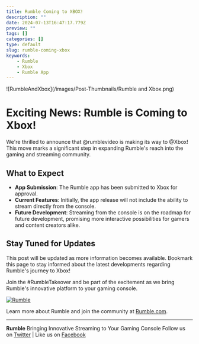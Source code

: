 ```yaml
---
title: Rumble Coming to XBOX!
description: ""
date: 2024-07-13T16:47:17.779Z
preview: ""
tags: []
categories: []
type: default
slug: rumble-coming-xbox
keywords:
    - Rumble
    - Xbox
    - Rumble App
---
```


![RumbleAndXbox](/images/Post-Thumbnails/Rumble and Xbox.png)

# Exciting News: Rumble is Coming to Xbox!

We're thrilled to announce that @rumblevideo is making its way to @Xbox! This move marks a significant step in expanding Rumble's reach into the gaming and streaming community.

## What to Expect

- **App Submission**: The Rumble app has been submitted to Xbox for approval.
- **Current Features**: Initially, the app release will not include the ability to stream directly from the console.
- **Future Development**: Streaming from the console is on the roadmap for future development, promising more interactive possibilities for gamers and content creators alike.

## Stay Tuned for Updates

This post will be updated as more information becomes available. Bookmark this page to stay informed about the latest developments regarding Rumble's journey to Xbox!

Join the #RumbleTakeover and be part of the excitement as we bring Rumble's innovative platform to your gaming console.

[![Rumble](https://companieslogo.com/img/orig/RUM_BIG-7db8b8d2.png?t=1720244493)](https://rumble.com)

Learn more about Rumble and join the community at [Rumble.com](https://rumble.com).

---
**Rumble**
Bringing Innovative Streaming to Your Gaming Console
Follow us on [Twitter](https://twitter.com/rumblevideo) | Like us on [Facebook](https://facebook.com/rumblevideo)
